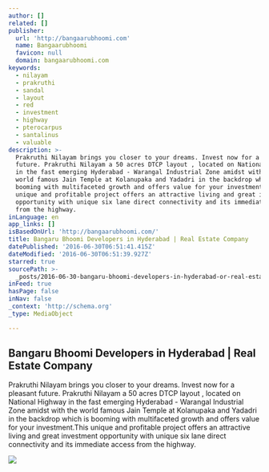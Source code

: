 ```yaml
---
author: []
related: []
publisher:
  url: 'http://bangaarubhoomi.com'
  name: Bangaarubhoomi
  favicon: null
  domain: bangaarubhoomi.com
keywords:
  - nilayam
  - prakruthi
  - sandal
  - layout
  - red
  - investment
  - highway
  - pterocarpus
  - santalinus
  - valuable
description: >-
  Prakruthi Nilayam brings you closer to your dreams. Invest now for a pleasant
  future. Prakruthi Nilayam a 50 acres DTCP layout , located on National Highway
  in the fast emerging Hyderabad - Warangal Industrial Zone amidst with the
  world famous Jain Temple at Kolanupaka and Yadadri in the backdrop which is
  booming with multifaceted growth and offers value for your investment.This
  unique and profitable project offers an attractive living and great investment
  opportunity with unique six lane direct connectivity and its immediate access
  from the highway.
inLanguage: en
app_links: []
isBasedOnUrl: 'http://bangaarubhoomi.com/'
title: Bangaru Bhoomi Developers in Hyderabad | Real Estate Company
datePublished: '2016-06-30T06:51:41.415Z'
dateModified: '2016-06-30T06:51:39.927Z'
starred: true
sourcePath: >-
  _posts/2016-06-30-bangaru-bhoomi-developers-in-hyderabad-or-real-estate-company.md
inFeed: true
hasPage: false
inNav: false
_context: 'http://schema.org'
_type: MediaObject

---
```

<article style=""><h1>Bangaru Bhoomi Developers in Hyderabad | Real Estate Company</h1><p>Prakruthi Nilayam brings you closer to your dreams. Invest now for a pleasant future. Prakruthi Nilayam a 50 acres DTCP layout , located on National Highway in the fast emerging Hyderabad - Warangal Industrial Zone amidst with the world famous Jain Temple at Kolanupaka and Yadadri in the backdrop which is booming with multifaceted growth and offers value for your investment.This unique and profitable project offers an attractive living and great investment opportunity with unique six lane direct connectivity and its immediate access from the highway.</p><img src="http://bangaarubhoomi.com/wp-content/uploads/2015/12/arpan_kalita_img_5576-1200x440.jpg" /></article>